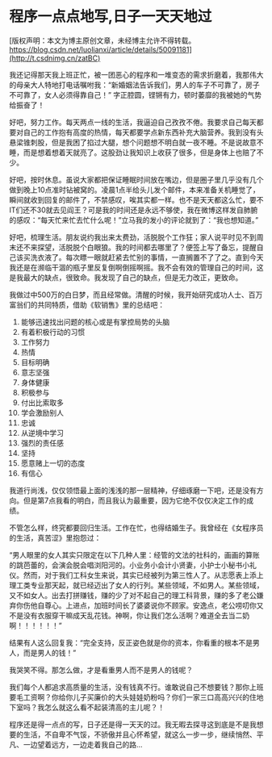 # 程序一点点地写,日子一天天地过

[版权声明：本文为博主原创文章，未经博主允许不得转载。 https://blog.csdn.net/luolianxi/article/details/50091181](http://t.csdnimg.cn/zatBC)

我还记得那天我上班正忙，被一团恶心的程序和一堆变态的需求折磨着，我那伟大的母亲大人特地打电话嘱咐我：“新婚姻法告诉我们，男人的车子不可靠了，房子不可靠了，女人必须得靠自己！” 字正腔圆，铿锵有力，顿时萎靡的我被她的气势给振奋了！ 

好吧，努力工作。每天两点一线的生活，我逼迫自己孜孜不倦。我要求自己每天都要对自己的工作抱有高度的热情，每天都要学点新东西补充大脑营养。我到没有头悬梁锥刺股，但是我困了掐过大腿，想个问题想不明白就一夜不睡。不是说故意不睡，而是想着想着天就亮了。这股劲让我知识上收获了很多，但是身体上也赔了不少。 

好吧，按时休息。虽说大家都把保证睡眠时间放在嘴边，但是圈子里几乎没有几个做到晚上10点准时钻被窝的。凌晨1点半给头儿发个邮件，本来准备关机睡觉了，瞬间就收到回复的邮件了，不禁感叹，唉其实都一样。也不是天天都这么忙，要不IT们还不30就去见阎王？可是我的时间还是永远不够使，我在微博这样发自肺腑的感叹：“每天忙来忙去忙什么呢！”立马我的发小的评论就到了：“我也想知道。” 

好吧，梳理生活。朋友说约我出来太费劲，活脱脱个工作狂；家人说平时见不到周末还不来探望，活脱脱个白眼狼。我的时间都去哪里了？便签上写了备忘，提醒自己该买洗衣液了。每次瞟一眼就赶紧去忙别的事情，一直搁置不了了之。直到今天我还是在濒临干涸的瓶子里反复倒啊倒摇啊摇。我不会有效的管理自己的时间，这是我最大的缺点，很致命。我发现了自己的缺点，但是无力改正，更致命。 

我做过中500万的白日梦，而且经常做。清醒的时候，我开始研究成功人士、百万富翁们的共同特质，借助《软销售》里的总结吧： 

1. 能够迅速找出问题的核心或是有掌控局势的头脑 
2. 有着积极行动的习惯 
3. 工作努力 
4. 热情 
5. 目标明确 
6. 意志坚强 
7. 身体健康 
8. 积极参与 
9. 付出比索取多 
10. 学会激励别人 
11. 忠诚 
12. 从逆境中学习 
13. 强烈的责任感 
14. 坚持 
15. 愿意赌上一切的态度 
16. 有信心
    
我道行尚浅，仅仅领悟最上面的浅浅的那一层精神，仔细琢磨一下吧，还是没有方向。但是第7点我看的明白，而且我认为最重要，因为它绝不仅仅决定工作的成绩。

不管怎么样，终究都要回归生活。工作在忙，也得结婚生子。我曾经在《女程序员的生活，真苦涩》里抱怨过：

“男人眼里的女人其实只限定在以下几种人里：经管的文法的社科的，画画的算账的跳芭蕾的，会演会脱会唱浏阳河的。小业务小会计小贤妻，小护士小秘书小礼仪。然而，对于我们工科女生来说，其实已经被列为第三性人了。从志愿表上添上理工类专业那天起，就已经迈出了女人的行列。某些领域，不如男人。某些领域，又不如女人。出去打拼赚钱，赚的少了对不起自己的理工科背景，赚的多了老公嫌弃你伤他自尊心。上进点，加班时间长了婆婆说你不顾家。安逸点，老公唠叨你又不是没有衣服穿干嘛成天乱花钱。神啊，你让我们怎么活啊？难道全去当二奶啊！！！！！！”

结果有人这么回复我：“完全支持，反正姿色就是你的资本，你看重的根本不是男人，而是男人的钱！”

我哭笑不得。那怎么做，才是看重男人而不是男人的钱呢？

我们每个人都追求高质量的生活，没有钱真不行。谁敢说自己不想要钱？那你上班要毛工资啊？你给你儿子买廉价的大头娃娃奶粉吗？你们一家三口高高兴兴的住地下室吗？我怎么就这么看不起装清高的主儿呢？！

程序还是得一点点的写，日子还是得一天天的过。我无暇去探寻这到底是不是我想要的生活，不自卑不气馁，不骄傲并且心怀希望，就这么一步一步，继续悄然、平凡、一边望着远方，一边走着我自己的路…

